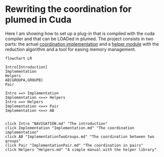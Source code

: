 # Rewriting the coordination for plumed in Cuda

Here I am showing how to set up a plug-in that is compiled with the cuda compiler
and that can be LOADed in plumed.
The project consists in two parts: the actual
[coordination implementation](Implementation.md) and a [helper module](Helpers.md)
 with the reduction algorithm and a tool for easing memory management.


```mermaid
flowchart LR

Intro[Introduction]
Implementation
Helpers
AB[GROUPA,GROUPB]
Pair

Intro ==> Implementation
Implementation <==> Helpers
Intro ==> Helpers
Implementation <==> Pair
Implementation <==> AB


click Intro "NAVIGATION.md" "The introduction"
click Implementation "Implementation.md" "The coordination implementation"
click AB "ImplementationTwoGroups.md" "The coordination between two groups"
click Pair "ImplementationPair.md" "The coordination in pairs"
click Helpers "Helpers.md" "A simple manual with the helper library"
```
